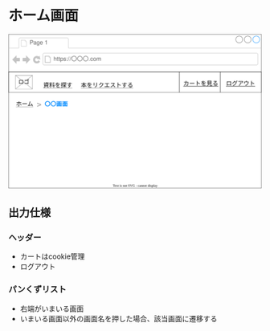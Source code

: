 # ホーム画面

![](./ui.drawio.svg)

## 出力仕様

### ヘッダー

- カートはcookie管理
- ログアウト

### パンくずリスト

- 右端がいまいる画面
- いまいる画面以外の画面名を押した場合、該当画面に遷移する
